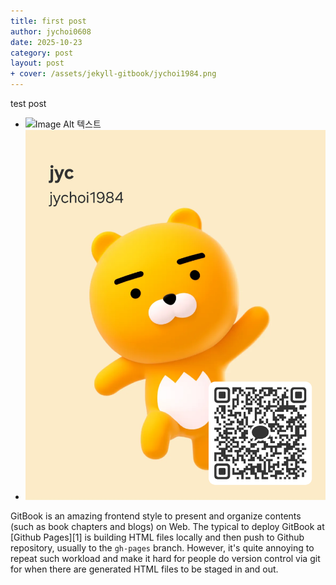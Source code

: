 ```yaml
---
title: first post
author: jychoi0608
date: 2025-10-23
category: post
layout: post
+ cover: /assets/jekyll-gitbook/jychoi1984.png
---
```


test post
- ![Image Alt 텍스트](/assets/jekyll-gitbook/jychoi1984.png)
- ![Image Alt 텍스트2](/assets/jychoi1984.png)

GitBook is an amazing frontend style to present and organize contents (such as book chapters
and blogs) on Web. The typical to deploy GitBook at [Github Pages][1]
is building HTML files locally and then push to Github repository, usually to the `gh-pages`
branch. However, it's quite annoying to repeat such workload and make it hard for people do
version control via git for when there are generated HTML files to be staged in and out.
